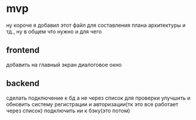 # mvp
ну короче я добавил этот файл для составления плана архитектуры и тд., ну в общем что нужно и для чего
## frontend
добавить на главный экран диалоговое окно
## backend
сделать подключение к бд а не через список для проверки
улучшить и обновить систему регистрации и авторизации(тк это все работает через список)
подключить ии к бэку(это потом)